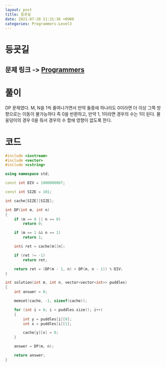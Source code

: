 ```yaml
---
layout: post
title: 등굣길
date: 2021-07-20 11:31:36 +0900
categories: Programmers-Level3
---
```


# 등굣길
## 문제 링크 -> [Programmers](https://programmers.co.kr/learn/courses/30/lessons/42898)

# 풀이
DP 문제였다. M, N을 1씩 줄여나가면서 만약 둘중에 하나라도 0이라면 더 이상 그쪽 방향으로는 이동이 불가능하다 즉 0을 반환하고, 만약 1, 1이라면 경우의 수는 1이 된다. 물웅덩이의 경우 0을 줘서 경우의 수 합에 영향이 없도록 한다.

# 코드
```c++
#include <iostream>
#include <vector>
#include <cstring>

using namespace std;

const int DIV = 1000000007;

const int SIZE = 101;

int cache[SIZE][SIZE];

int DP(int m, int n)
{
    if (m == 0 || n == 0)
        return 0;

    if (m == 1 && n == 1)
        return 1;

    int& ret = cache[m][n];

    if (ret != -1)
        return ret;

    return ret = (DP(m - 1, n) + DP(m, n - 1)) % DIV;
}

int solution(int m, int n, vector<vector<int>> puddles) 
{
    int answer = 0;

    memset(cache, -1, sizeof(cache));

    for (int i = 0; i < puddles.size(); i++)
    {
        int y = puddles[i][0];
        int x = puddles[i][1];

        cache[y][x] = 0;
    }

    answer = DP(m, n);

    return answer;
}
```